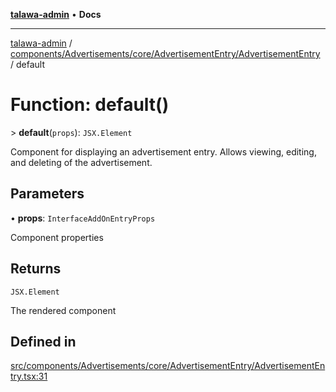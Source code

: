 [**talawa-admin**](../../../../../../README.md) • **Docs**

***

[talawa-admin](../../../../../../modules.md) / [components/Advertisements/core/AdvertisementEntry/AdvertisementEntry](../README.md) / default

# Function: default()

\> **default**(`props`): `JSX.Element`

Component for displaying an advertisement entry.
Allows viewing, editing, and deleting of the advertisement.

## Parameters

• **props**: `InterfaceAddOnEntryProps`

Component properties

## Returns

`JSX.Element`

The rendered component

## Defined in

[src/components/Advertisements/core/AdvertisementEntry/AdvertisementEntry.tsx:31](https://github.com/PalisadoesFoundation/talawa-admin/blob/4bef0939e3fab4672bfd3599312195b8557e01a3/src/components/Advertisements/core/AdvertisementEntry/AdvertisementEntry.tsx#L31)
